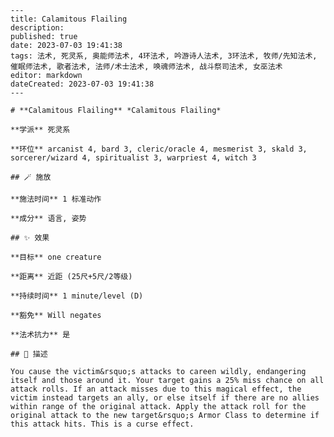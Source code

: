 
    ---
    title: Calamitous Flailing
    description: 
    published: true
    date: 2023-07-03 19:41:38
    tags: 法术, 死灵系, 奥能师法术, 4环法术, 吟游诗人法术, 3环法术, 牧师/先知法术, 催眠师法术, 歌者法术, 法师/术士法术, 唤魂师法术, 战斗祭司法术, 女巫法术
    editor: markdown
    dateCreated: 2023-07-03 19:41:38
    ---

    # **Calamitous Flailing** *Calamitous Flailing*

    **学派** 死灵系 

    **环位** arcanist 4, bard 3, cleric/oracle 4, mesmerist 3, skald 3, sorcerer/wizard 4, spiritualist 3, warpriest 4, witch 3

    ## 🪄 施放

    **施法时间** 1 标准动作

    **成分** 语言, 姿势

    ## ✨ 效果 

    **目标** one creature 

    **距离** 近距 (25尺+5尺/2等级)  

    **持续时间** 1 minute/level (D) 

    **豁免** Will negates

    **法术抗力** 是

    ## 📖 描述

    You cause the victim&rsquo;s attacks to careen wildly, endangering itself and those around it. Your target gains a 25% miss chance on all attack rolls. If an attack misses due to this magical effect, the victim instead targets an ally, or else itself if there are no allies within range of the original attack. Apply the attack roll for the original attack to the new target&rsquo;s Armor Class to determine if this attack hits. This is a curse effect.
    